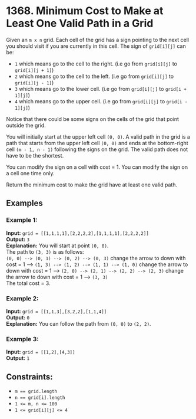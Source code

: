 # 1368. Minimum Cost to Make at Least One Valid Path in a Grid

Given an `m x n` grid. Each cell of the grid has a sign pointing to the next cell you should visit if you are currently in this cell. The sign of `grid[i][j]` can be:

- `1` which means go to the cell to the right. (i.e go from `grid[i][j]` to `grid[i][j + 1]`)
- `2` which means go to the cell to the left. (i.e go from `grid[i][j]` to `grid[i][j - 1]`)
- `3` which means go to the lower cell. (i.e go from `grid[i][j]` to `grid[i + 1][j]`)
- `4` which means go to the upper cell. (i.e go from `grid[i][j]` to `grid[i - 1][j]`)

Notice that there could be some signs on the cells of the grid that point outside the grid.

You will initially start at the upper left cell `(0, 0)`. A valid path in the grid is a path that starts from the upper left cell `(0, 0)` and ends at the bottom-right cell `(m - 1, n - 1)` following the signs on the grid. The valid path does not have to be the shortest.

You can modify the sign on a cell with cost = 1. You can modify the sign on a cell one time only.

Return the minimum cost to make the grid have at least one valid path.

## Examples

### Example 1:

**Input:** `grid = [[1,1,1,1],[2,2,2,2],[1,1,1,1],[2,2,2,2]]`  
**Output:** `3`  
**Explanation:** You will start at point `(0, 0)`.  
The path to `(3, 3)` is as follows:  
`(0, 0) --> (0, 1) --> (0, 2) --> (0, 3)` change the arrow to down with cost = 1 --> `(1, 3) --> (1, 2) --> (1, 1) --> (1, 0)` change the arrow to down with cost = 1 --> `(2, 0) --> (2, 1) --> (2, 2) --> (2, 3)` change the arrow to down with cost = 1 --> `(3, 3)`  
The total cost = 3.

### Example 2:

**Input:** `grid = [[1,1,3],[3,2,2],[1,1,4]]`  
**Output:** `0`  
**Explanation:** You can follow the path from `(0, 0)` to `(2, 2)`.

### Example 3:

**Input:** `grid = [[1,2],[4,3]]`  
**Output:** `1`

## Constraints:

- `m == grid.length`
- `n == grid[i].length`
- `1 <= m, n <= 100`
- `1 <= grid[i][j] <= 4`